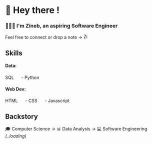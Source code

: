 # 👋 Hey there !
### 👩🏻‍💻 I'm Zineb, an aspiring Software Engineer
Feel free to connect or drop a note →
<a href="https://www.linkedin.com/in/zineb-guessous/">
  <img alt="Zineb's LinkedIn" width="16px" src="https://pics.freeicons.io/uploads/icons/png/16090541531530099327-512.png" />
</a>

## Skills
#### Data: 
SQL <img height="16" src="https://cdn-icons-png.flaticon.com/512/2772/2772128.png" /> -
Python <img height="16" src="https://cdn-icons-png.flaticon.com/512/5968/5968350.png" />
#### Web Dev: 
HTML <img height="16" src="https://cdn-icons-png.flaticon.com/512/888/888859.png" /> -
CSS <img height="16" src="https://cdn-icons-png.flaticon.com/512/888/888847.png" /> -
Javascript <img height="16" src="https://cdn-icons-png.flaticon.com/512/5968/5968292.png" />


## Backstory
🎓 Computer Science → 📊 Data Analysis → 💻 Software Engineering *(..loading)*

<!---
zguessous/zguessous is a ✨ special ✨ repository because its `README.md` (this file) appears on your GitHub profile.
You can click the Preview link to take a look at your changes.
--->
